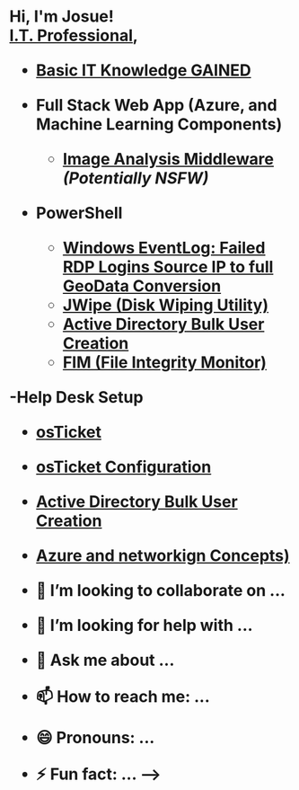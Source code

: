 <h1>Hi, I'm Josue! <br/><a href="https://github.com/josuecorralpro">I.T. Professional</a>,

- <b>[Basic IT Knowledge GAINED](https://github.com/JosueCorralPro/It-basics-what-i-learned)</b>
  
- <b>Full Stack Web App (Azure, and Machine Learning Components)</b>
  - [Image Analysis Middleware](https://github.com/JosueCorralPro/4chan-Image-Analysis-Middleware-C964) <b><i>(Potentially NSFW)</b></i>
- <b>PowerShell</b>
  - [Windows EventLog: Failed RDP Logins Source IP to full GeoData Conversion](https://github.com/JosueCorralPro/Sentinel-Lab)
  - [JWipe (Disk Wiping Utility)](https://github.com/JosueCorralPro/Jwipe.PowerShell)
  - [Active Directory Bulk User Creation](https://github.com/JosueCorralPro/AD_PS)
  - [FIM (File Integrity Monitor)](https://github.com/josuecorralpro/PowerShell-Integrity-FIM)

-<b>Help Desk Setup</b>
  - [osTicket](https://github.com/JosueCorralPro/osticket-setup)
  - [osTicket Configuration](https://github.com/JosueCorralPro/osTicket-Config)
  - [Active Directory Bulk User Creation](https://github.com/JosueCorralPro/AD_PS)
  - [Azure and networkign Concepts)](https://github.com/josuecorralpro/PowerShell-Integrity-FIM)
  
- 👯 I’m looking to collaborate on ...
- 🤔 I’m looking for help with ...
- 💬 Ask me about ...
- 📫 How to reach me: ...
- 😄 Pronouns: ...
- ⚡ Fun fact: ...
-->

